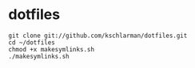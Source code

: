 dotfiles
========

```
git clone git://github.com/kschlarman/dotfiles.git
cd ~/dotfiles
chmod +x makesymlinks.sh
./makesymlinks.sh
```
